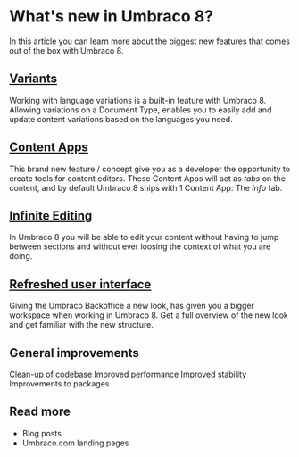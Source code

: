 # What's new in Umbraco 8?

In this article you can learn more about the biggest new features that comes out of the box with Umbraco 8.

## [Variants]()

Working with language variations is a built-in feature with Umbraco 8. Allowing variations on a Document Type, enables you to easily add and update content variations based on the languages you need.

## [Content Apps](../Extending/Content-Apps)

This brand new feature / concept give you as a developer the opportunity to create tools for content editors. These Content Apps will act as *tabs* on the content, and by default Umbraco 8 ships with 1 Content App: The *Info* tab.

## [Infinite Editing](Backoffice/Infinite-editing)

In Umbraco 8 you will be able to edit your content without having to jump between sections and without ever loosing the context of what you are doing.

## [Refreshed user interface]()

Giving the Umbraco Backoffice a new look, has given you a bigger workspace when working in Umbraco 8. Get a full overview of the new look and get familiar with the new structure.

## General improvements

Clean-up of codebase
Improved performance
Improved stability
Improvements to packages

## Read more

- Blog posts
- Umbraco.com landing pages